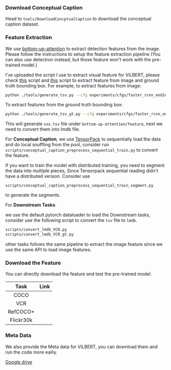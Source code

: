 ### Download Conceptual Caption
Head to `tools/DownloadConcptualCaption` to download the conceptual caption dataset. 

### Feature Extraction
We use [bottom-up-attention](https://github.com/jiasenlu/bottom-up-attention) to extract detection features from the image. Please follow the instructions to setup the feature extraction pipeline (You can also use detectron instead, but those feature won't work with the pre-trained model.)

I've uploaded the script I use to extract visual feature for ViLBERT, please check [this](https://github.com/jiasenlu/bottom-up-attention/blob/master/tools/generate_tsv.py) script and [this](https://github.com/jiasenlu/bottom-up-attention/blob/master/tools/generate_tsv_gt.py) script to extract feature from image and ground truth bounding box. For example, to extract features from image: 

```bash
python ./tools/generate_tsv.py --cfg experiments/cfgs/faster_rcnn_end2end_resnet.yml --def models/vg/ResNet-101/faster_rcnn_end2end_final/test.prototxt --out feature/VCR/VCR_resnet101_faster_rcnn_genome.tsv --net data/faster_rcnn_models/resnet101_faster_rcnn_final.caffemodel --total_group 1 --group_id 0 --split VCR
```

To extract features from the ground truth bounding box:

``` bash
python ./tools/generate_tsv_gt.py --cfg experiments/cfgs/faster_rcnn_end2end_resnet.yml --def models/vg/ResNet-101/faster_rcnn_end2end_final/test_gt.prototxt --out feature/VCR/VCR_gt_resnet101_faster_rcnn_genome.tsv --net data/faster_rcnn_models/resnet101_faster_rcnn_final.caffemodel --total_group 1 --group_id 0 --split VCR_gt
```

This will generate `xxx.tsv` file under `bottom-up-attention/feature`, next we need to convert them into lmdb file. 

For **Conceptual Caption**, we use [TensorPack](https://github.com/tensorpack/tensorpack) to sequentially load the data and do local snuffling from the pool, consider run 
```scripts/conceptual_caption_preprocess_sequential_train.py```
to convert the feature.  

If you want to train the model with distributed training, you need to segment the data into multiple pieces, Since Tensorpack sequential reading didn't have a distributed version. Consider use 

```
scripts/conceptual_caption_preprocess_sequential_train_segment.py
```

to generate the segments. 

For **Downstream Tasks**:

we use the default pytorch dataloader to load the Downstream tasks, consider use the following script to convert the `tsv` file to `lmdb`. 

```bash
scripts/convert_lmdb_VCR.py
scripts/convert_lmdb_VCR_gt.py
```

other tasks follows the same pipeline to extract the image feature since we use the same API to load image features. 

### Download the Feature

You can directly download the feature and test the pre-trained model. 

|Task    |                             Link                             |
| :-------------: | :----------------------------------------------------------: |
|       COCO       | |
|       VCR       | |
|    RefCOCO+     | |
| Flickr30k | |

### Meta Data
We also provide the Meta data for ViLBERT, you can download them and run the code more eailiy. 

[Google drive](https://drive.google.com/drive/folders/1o7sCLl1_PKCoaGvigCr_uGuBg6koOJm8?usp=sharing)